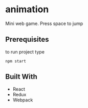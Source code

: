 # animation

Mini web game. Press space to jump

## Prerequisites

to run project type

```
npm start
```

## Built With

* React
* Redux
* Webpack
